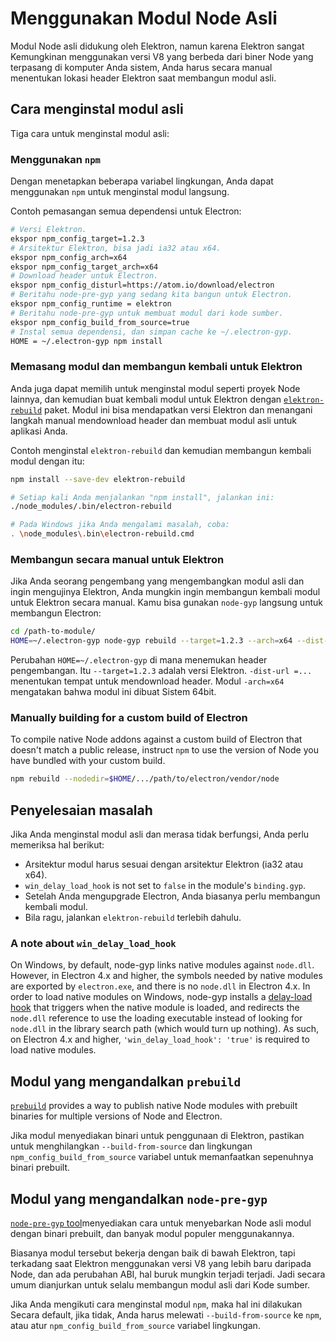 # Menggunakan Modul Node Asli

Modul Node asli didukung oleh Elektron, namun karena Elektron sangat Kemungkinan menggunakan versi V8 yang berbeda dari biner Node yang terpasang di komputer Anda sistem, Anda harus secara manual menentukan lokasi header Elektron saat membangun modul asli.

## Cara menginstal modul asli

Tiga cara untuk menginstal modul asli:

### Menggunakan `npm`

Dengan menetapkan beberapa variabel lingkungan, Anda dapat menggunakan `npm` untuk menginstal modul langsung.

Contoh pemasangan semua dependensi untuk Electron:

```sh
# Versi Elektron.
ekspor npm_config_target=1.2.3
# Arsitektur Elektron, bisa jadi ia32 atau x64.
ekspor npm_config_arch=x64
ekspor npm_config_target_arch=x64
# Download header untuk Electron.
ekspor npm_config_disturl=https://atom.io/download/electron
# Beritahu node-pre-gyp yang sedang kita bangun untuk Electron.
ekspor npm_config_runtime = elektron
# Beritahu node-pre-gyp untuk membuat modul dari kode sumber.
ekspor npm_config_build_from_source=true
# Instal semua dependensi, dan simpan cache ke ~/.electron-gyp.
HOME = ~/.electron-gyp npm install
```

### Memasang modul dan membangun kembali untuk Elektron

Anda juga dapat memilih untuk menginstal modul seperti proyek Node lainnya, dan kemudian buat kembali modul untuk Elektron dengan [`elektron-rebuild`](https://github.com/paulcbetts/electron-rebuild) paket. Modul ini bisa mendapatkan versi Elektron dan menangani langkah manual mendownload header dan membuat modul asli untuk aplikasi Anda.

Contoh menginstal `elektron-rebuild` dan kemudian membangun kembali modul dengan itu:

```sh
npm install --save-dev elektron-rebuild

# Setiap kali Anda menjalankan "npm install", jalankan ini:
./node_modules/.bin/electron-rebuild

# Pada Windows jika Anda mengalami masalah, coba:
. \node_modules\.bin\electron-rebuild.cmd
```

### Membangun secara manual untuk Elektron

Jika Anda seorang pengembang yang mengembangkan modul asli dan ingin mengujinya Elektron, Anda mungkin ingin membangun kembali modul untuk Elektron secara manual. Kamu bisa gunakan `node-gyp` langsung untuk membangun Electron:

```sh
cd /path-to-module/
HOME=~/.electron-gyp node-gyp rebuild --target=1.2.3 --arch=x64 --dist-url=https://atom.io/download/electron
```

Perubahan `HOME=~/.electron-gyp` di mana menemukan header pengembangan. Itu `--target=1.2.3` adalah versi Elektron. `-dist-url =...` menentukan tempat untuk mendownload header. Modul `-arch=x64` mengatakan bahwa modul ini dibuat Sistem 64bit.

### Manually building for a custom build of Electron

To compile native Node addons against a custom build of Electron that doesn't match a public release, instruct `npm` to use the version of Node you have bundled with your custom build.

```sh
npm rebuild --nodedir=$HOME/.../path/to/electron/vendor/node
```

## Penyelesaian masalah

Jika Anda menginstal modul asli dan merasa tidak berfungsi, Anda perlu memeriksa hal berikut:

* Arsitektur modul harus sesuai dengan arsitektur Elektron (ia32 atau x64).
* `win_delay_load_hook` is not set to `false` in the module's `binding.gyp`.
* Setelah Anda mengupgrade Electron, Anda biasanya perlu membangun kembali modul.
* Bila ragu, jalankan `elektron-rebuild` terlebih dahulu.

### A note about `win_delay_load_hook`

On Windows, by default, node-gyp links native modules against `node.dll`. However, in Electron 4.x and higher, the symbols needed by native modules are exported by `electron.exe`, and there is no `node.dll` in Electron 4.x. In order to load native modules on Windows, node-gyp installs a [delay-load hook](https://msdn.microsoft.com/en-us/library/z9h1h6ty.aspx) that triggers when the native module is loaded, and redirects the `node.dll` reference to use the loading executable instead of looking for `node.dll` in the library search path (which would turn up nothing). As such, on Electron 4.x and higher, `'win_delay_load_hook': 'true'` is required to load native modules.

## Modul yang mengandalkan `prebuild`

[`prebuild`](https://github.com/mafintosh/prebuild) provides a way to publish native Node modules with prebuilt binaries for multiple versions of Node and Electron.

Jika modul menyediakan binari untuk penggunaan di Elektron, pastikan untuk menghilangkan `--build-from-source` dan lingkungan `npm_config_build_from_source` variabel untuk memanfaatkan sepenuhnya binari prebuilt.

## Modul yang mengandalkan `node-pre-gyp`

[`node-pre-gyp` tool](https://github.com/mapbox/node-pre-gyp)menyediakan cara untuk menyebarkan Node asli modul dengan binari prebuilt, dan banyak modul populer menggunakannya.

Biasanya modul tersebut bekerja dengan baik di bawah Elektron, tapi terkadang saat Elektron menggunakan versi V8 yang lebih baru daripada Node, dan ada perubahan ABI, hal buruk mungkin terjadi terjadi. Jadi secara umum dianjurkan untuk selalu membangun modul asli dari Kode sumber.

Jika Anda mengikuti cara menginstal modul `npm`, maka hal ini dilakukan Secara default, jika tidak, Anda harus melewati `--build-from-source` ke `npm`, atau atur `npm_config_build_from_source` variabel lingkungan.